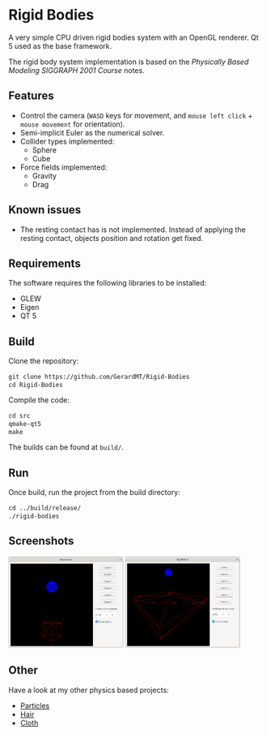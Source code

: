 # Rigid Bodies
A very simple CPU driven rigid bodies system with an OpenGL renderer. Qt 5 used as the base framework.

The rigid body system implementation is based on the _Physically Based Modeling SIGGRAPH 2001 Course_ notes.

## Features
- Control the camera (`WASD` keys for movement, and `mouse left click` + `mouse movement` for orientation).
- Semi-implicit Euler as the numerical solver.
- Collider types implemented:
	- Sphere
	- Cube
- Force fields implemented:
	- Gravity
	- Drag

## Known issues
- The resting contact has is not implemented. Instead of applying the resting contact, objects position and rotation get fixed.

## Requirements
The software requires the following libraries to be installed:
- GLEW
- Eigen
- QT 5

## Build
Clone the repository:

	git clone https://github.com/GerardMT/Rigid-Bodies
	cd Rigid-Bodies

Compile the code:

    cd src
    qmake-qt5
    make

The builds can be found at `build/`.

## Run
Once build, run the project from the build directory:

	cd ../build/release/
	./rigid-bodies

## Screenshots
<img src="docs/screenshots/spheres.gif" alt="Spheres" width="45%"> <img src="docs/screenshots/sphere_cube.gif" alt="Cube Spheres" width="45%">

## Other
Have a look at my other physics based projects:
- [Particles](https://github.com/GerardMT/Particles)
- [Hair](https://github.com/GerardMT/Hair)
- [Cloth](https://github.com/GerardMT/Cloth)